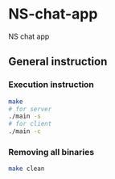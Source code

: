 # NS-chat-app
NS chat app

## General instruction
### Execution instruction
```bash
make
# for server
./main -s
# for client
./main -c
```
### Removing all binaries
```bash
make clean
```